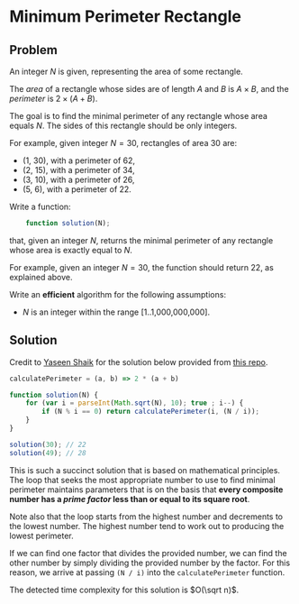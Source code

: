 # Minimum Perimeter Rectangle

## Problem

An integer $N$ is given, representing the area of some rectangle.

The _area_ of a rectangle whose sides are of length $A$ and $B$ is $A \times B$, and the _perimeter_ is $2 \times (A + B)$.

The goal is to find the minimal perimeter of any rectangle whose area equals $N$. The sides of this rectangle should be only integers.

For example, given integer $N = 30$, rectangles of area $30$ are:

- (1, 30), with a perimeter of 62,
- (2, 15), with a perimeter of 34,
- (3, 10), with a perimeter of 26,
- (5, 6), with a perimeter of 22.

Write a function:

```js
    function solution(N);
```

that, given an integer $N$, returns the minimal perimeter of any rectangle whose area is exactly equal to $N$.

For example, given an integer $N = 30$, the function should return $22$, as explained above.

Write an **efficient** algorithm for the following assumptions:

- $N$ is an integer within the range [1..1,000,000,000].

## Solution

Credit to [Yaseen Shaik](https://github.com/yaseenshaik) for the solution below provided from [this repo](https://github.com/yaseenshaik/codility-solutions-javascript).

```js
calculatePerimeter = (a, b) => 2 * (a + b)

function solution(N) {
    for (var i = parseInt(Math.sqrt(N), 10); true ; i--) {
        if (N % i == 0) return calculatePerimeter(i, (N / i));
    }
}

solution(30); // 22
solution(49); // 28
```

This is such a succinct solution that is based on mathematical principles. The loop that seeks the most appropriate number to use to find minimal perimeter maintains parameters that is on the basis that **every composite number has a _prime factor_ less than or equal to its square root**.

Note also that the loop starts from the highest number and decrements to the lowest number. The highest number tend to work out to producing the lowest perimeter.

If we can find one factor that divides the provided number, we can find the other number by simply dividing the provided number by the factor. For this reason, we arrive at passing `(N / i)` into the `calculatePerimeter` function.

The detected time complexity for this solution is $O(\sqrt n)$.
